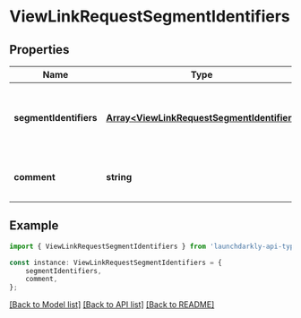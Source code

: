 # ViewLinkRequestSegmentIdentifiers


## Properties

Name | Type | Description | Notes
------------ | ------------- | ------------- | -------------
**segmentIdentifiers** | [**Array&lt;ViewLinkRequestSegmentIdentifier&gt;**](ViewLinkRequestSegmentIdentifier.md) | Identifiers of the segments to link/unlink (environmentId and segmentKey) | [default to undefined]
**comment** | **string** | Optional comment for the link/unlink operation | [optional] [default to '']

## Example

```typescript
import { ViewLinkRequestSegmentIdentifiers } from 'launchdarkly-api-typescript';

const instance: ViewLinkRequestSegmentIdentifiers = {
    segmentIdentifiers,
    comment,
};
```

[[Back to Model list]](../README.md#documentation-for-models) [[Back to API list]](../README.md#documentation-for-api-endpoints) [[Back to README]](../README.md)
